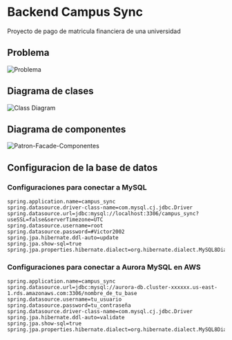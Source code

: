 # Backend Campus Sync

Proyecto de pago de matricula financiera de una universidad

## Problema

![Problema](https://github.com/user-attachments/assets/83fc9414-1827-4538-9d8a-7d2a8987c83d)

## Diagrama de clases

![Class Diagram](https://github.com/user-attachments/assets/7bbdab34-db5b-4323-9b3d-eccf69b77532)

## Diagrama de componentes

![Patron-Facade-Componentes](https://github.com/user-attachments/assets/dcdb516f-9c91-45b1-b90d-f3878d5aedfc)

## Configuracion de la base de datos

### Configuraciones para conectar a MySQL

```text
spring.application.name=campus_sync
spring.datasource.driver-class-name=com.mysql.cj.jdbc.Driver
spring.datasource.url=jdbc:mysql://localhost:3306/campus_sync?useSSL=false&serverTimezone=UTC
spring.datasource.username=root
spring.datasource.password=#Victor2002
spring.jpa.hibernate.ddl-auto=update
spring.jpa.show-sql=true
spring.jpa.properties.hibernate.dialect=org.hibernate.dialect.MySQL8Dialect
```

### Configuraciones para conectar a Aurora MySQL en AWS

```text
spring.application.name=campus_sync
spring.datasource.url=jdbc:mysql://aurora-db.cluster-xxxxxx.us-east-1.rds.amazonaws.com:3306/nombre_de_tu_base
spring.datasource.username=tu_usuario
spring.datasource.password=tu_contraseña
spring.datasource.driver-class-name=com.mysql.cj.jdbc.Driver
spring.jpa.hibernate.ddl-auto=validate
spring.jpa.show-sql=true
spring.jpa.properties.hibernate.dialect=org.hibernate.dialect.MySQL8Dialect
```

